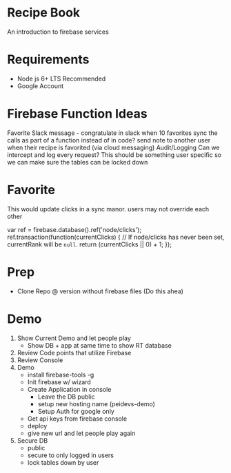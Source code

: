 # Recipe Book
An introduction to firebase services

# Requirements
* Node js 6+ LTS Recommended 
* Google Account


# Firebase Function Ideas
Favorite
    Slack message - congratulate in slack when 10 favorites
    sync the calls as part of a function instead of in code?
    send note to another user when their recipe is favorited (via cloud messaging)
Audit/Logging
    Can we intercept and log every request?
This should be something user specific so we can make sure the tables can be locked down        

# Favorite
This would update clicks in a sync manor. users may not override each other

var ref = firebase.database().ref('node/clicks');
ref.transaction(function(currentClicks) {
  // If node/clicks has never been set, currentRank will be `null`.
  return (currentClicks || 0) + 1;
});

# Prep
   * Clone Repo @ version without firebase files (Do this ahea)

# Demo
1. Show Current Demo and let people play
    * Show DB + app at same time to show RT database
2. Review Code points that utilize Firebase
3. Review Console
4. Demo 
   * install firebase-tools -g
   * Init firebase w/ wizard
   * Create Application in console
      * Leave the DB public
      * setup new hosting name (peidevs-demo)
      * Setup Auth for google only
   * Get api keys from firebase console
   * deploy
   * give new url and let people play again
5. Secure DB
    * public
    * secure to only logged in users
    * lock tables down by user
